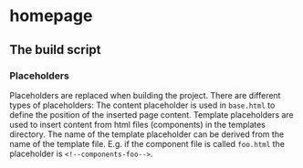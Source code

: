 # homepage
## The build script
### Placeholders
Placeholders are replaced when building the project. There are different types of placeholders:
The content placeholder is used in `base.html` to define the position of the inserted page content.
Template placeholders are used to insert content from html files (components) in the templates directory.
The name of the template placeholder can be derived from the name of the template file.
E.g. if the component file is called `foo.html` the placeholder is `<!--components-foo-->`.